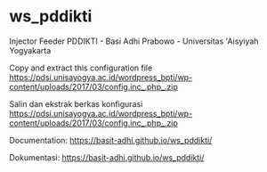 # ws_pddikti
Injector Feeder PDDIKTI - Basi Adhi Prabowo - Universitas 'Aisyiyah Yogyakarta

Copy and extract this configuration file https://pdsi.unisayogya.ac.id/wordpress_bpti/wp-content/uploads/2017/03/config.inc_.php_.zip

Salin dan ekstrak berkas konfigurasi https://pdsi.unisayogya.ac.id/wordpress_bpti/wp-content/uploads/2017/03/config.inc_.php_.zip


Documentation: https://basit-adhi.github.io/ws_pddikti/

Dokumentasi: https://basit-adhi.github.io/ws_pddikti/
